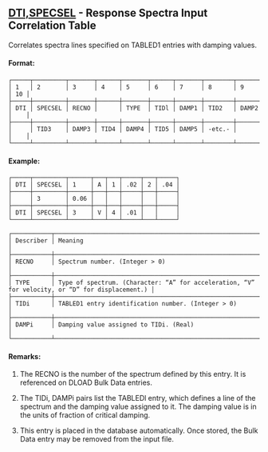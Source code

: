 ## [DTI,SPECSEL](https://help.hexagonmi.com/bundle/MSC_Nastran_2022.4/page/Nastran_Combined_Book/qrg/bulkde/TOC.DTI.SPECSEL.xhtml) - Response Spectra Input Correlation Table

Correlates spectra lines specified on TABLED1 entries with damping values.

#### Format:

```text
┌─────┬─────────┬───────┬──────┬───────┬──────┬───────┬────────┬───────┬────┐
│ 1   │ 2       │ 3     │ 4    │ 5     │ 6    │ 7     │ 8      │ 9     │ 10 │
├─────┼─────────┼───────┼──────┼───────┼──────┼───────┼────────┼───────┼────┤
│ DTI │ SPECSEL │ RECNO │      │ TYPE  │ TIDl │ DAMP1 │ TID2   │ DAMP2 │    │
├─────┼─────────┼───────┼──────┼───────┼──────┼───────┼────────┼───────┼────┤
│     │ TID3    │ DAMP3 │ TID4 │ DAMP4 │ TID5 │ DAMP5 │ -etc.- │       │    │
└─────┴─────────┴───────┴──────┴───────┴──────┴───────┴────────┴───────┴────┘
```
#### Example:

```text
┌─────┬─────────┬──────┬───┬───┬─────┬───┬─────┐
│ DTI │ SPECSEL │ 1    │ A │ 1 │ .02 │ 2 │ .04 │
├─────┼─────────┼──────┼───┼───┼─────┼───┼─────┤
│     │ 3       │ 0.06 │   │   │     │   │     │
├─────┼─────────┼──────┼───┼───┼─────┼───┼─────┤
│ DTI │ SPECSEL │ 3    │ V │ 4 │ .01 │   │     │
└─────┴─────────┴──────┴───┴───┴─────┴───┴─────┘
```
```text
┌───────────┬─────────────────────────────────────────────────────────────────────────────────────────────────┐
│ Describer │ Meaning                                                                                         │
├───────────┼─────────────────────────────────────────────────────────────────────────────────────────────────┤
│ RECNO     │ Spectrum number. (Integer > 0)                                                                  │
├───────────┼─────────────────────────────────────────────────────────────────────────────────────────────────┤
│ TYPE      │ Type of spectrum. (Character: “A” for acceleration, “V” for velocity, or “D” for displacement.) │
├───────────┼─────────────────────────────────────────────────────────────────────────────────────────────────┤
│ TIDi      │ TABLED1 entry identification number. (Integer > 0)                                              │
├───────────┼─────────────────────────────────────────────────────────────────────────────────────────────────┤
│ DAMPi     │ Damping value assigned to TIDi. (Real)                                                          │
└───────────┴─────────────────────────────────────────────────────────────────────────────────────────────────┘
```
#### Remarks:

1. The RECNO is the number of the spectrum defined by this entry. It is referenced on DLOAD Bulk Data entries.

2. The TIDi, DAMPi pairs list the TABLEDl entry, which defines a line of the spectrum and the damping value assigned to it. The damping value is in the units of fraction of critical damping.

3. This entry is placed in the database automatically. Once stored, the Bulk Data entry may be removed from the input file.

